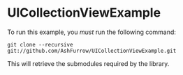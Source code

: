 UICollectionViewExample
=======================

To run this example, you *must* run the following command:

    git clone --recursive git://github.com/AshFurrow/UICollectionViewExample.git

This will retrieve the submodules required by the library.
